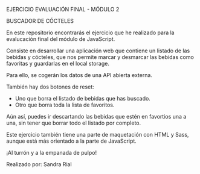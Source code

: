 EJERCICIO EVALUACIÓN FINAL - MÓDULO 2

BUSCADOR DE CÓCTELES

En este repositorio encontrarás el ejercicio que he realizado para la evalucación final del módulo de JavaScript.

Consiste en desarrollar una aplicación web que contiene un listado de las bebidas y cócteles, que nos permite marcar y desmarcar las bebidas como favoritas y guardarlas en el local storage.

Para ello, se cogerán los datos de una API abierta externa.

También hay dos botones de reset:

- Uno que borra el listado de bebidas que has buscado.
- Otro que borra toda la lista de favoritos.

Aún así, puedes ir descartando las bebidas que estén en favortios una a una, sin tener que borrar todo el listado por completo.

Este ejercicio también tiene una parte de maquetación con HTML y Sass, aunque está más orientado a la parte de JavaScript.

¡Al turrón y a la empanada de pulpo!

Realizado por: Sandra Rial
